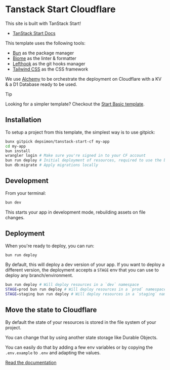 # Tanstack Start Cloudflare

This site is built with TanStack Start!

- [TanStack Start Docs](https://tanstack.com/start)

This template uses the following tools:

- [Bun](https://bun.sh/docs) as the package manager
- [Biome](https://biomejs.dev/) as the linter & formatter
- [Lefthook](https://lefthook.dev/) as the git hooks manager
- [Tailwind CSS](https://tailwindcss.com/) as the CSS framework

We use [Alchemy](https://alchemy.run/) to be orchestrate the deployment on Cloudflare with a KV & a D1 Database ready to be used.


> [!TIP]
Looking for a simpler template? Checkout the [Start Basic template](https://github.com/depsimon/tanstack-basic).

## Installation

To setup a project from this template, the simplest way is to use gitpick:

```sh
bunx gitpick depsimon/tanstack-start-cf my-app
cd my-app
bun install
wrangler login # Make sure you're signed in to your CF account
bun run deploy # Initial deployment of resources, required to use the bindings locally
bun db:migrate # Apply migrations locally
```

## Development

From your terminal:

```sh
bun dev
```

This starts your app in development mode, rebuilding assets on file changes.

## Deployment

When you're ready to deploy, you can run:

```sh
bun run deploy
```

By default, this will deploy a dev version of your app.
If you want to deploy a different version, the deployment accepts a `STAGE` env that you can use to deploy any branch/environment.

```sh
bun run deploy # Will deploy resources in a `dev` namespace
STAGE=prod bun run deploy # Will deploy resources in a `prod` namespace
STAGE=staging bun run deploy # Will deploy resources in a `staging` namespace
```

## Move the state to Cloudflare

By default the state of your resources is stored in the file system of your project.

You can change that by using another state storage like Durable Objects.

You can easily do that by adding a few env variables or by copying the `.env.example` to `.env` and adapting the values.

[Read the documentation](https://alchemy.run/docs/concepts/state.html#durable-objects-state-store-recommended)
